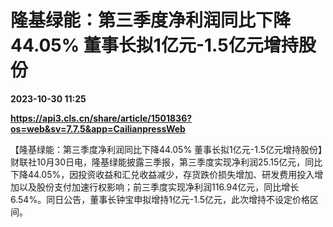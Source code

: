 # 隆基绿能：第三季度净利润同比下降44.05% 董事长拟1亿元-1.5亿元增持股份

**2023-10-30 11:25**

**https://api3.cls.cn/share/article/1501836?os=web&sv=7.7.5&app=CailianpressWeb**

【隆基绿能：第三季度净利润同比下降44.05% 董事长拟1亿元-1.5亿元增持股份】财联社10月30日电，隆基绿能披露三季报，第三季度实现净利润25.15亿元，同比下降44.05%，因投资收益和汇兑收益减少，存货跌价损失增加、研发费用投入增加以及股份支付加速行权影响；前三季度实现净利润116.94亿元，同比增长6.54%。同日公告，董事长钟宝申拟增持1亿元-1.5亿元，此次增持不设定价格区间。